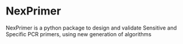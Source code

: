 # NexPrimer
NexPrimer is a python package to design and validate Sensitive and Specific PCR primers, using new generation of algorithms

